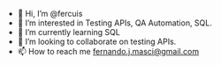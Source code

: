 - 👋 Hi, I’m @fercuis
- 👀 I’m interested in Testing APIs, QA Automation, SQL.
- 🌱 I’m currently learning SQL
- 💞️ I’m looking to collaborate on testing APIs. 
- 📫 How to reach me fernando.j.masci@gmail.com

<!---
fercuis/fercuis is a ✨ special ✨ repository because its `README.md` (this file) appears on your GitHub profile.
You can click the Preview link to take a look at your changes.
--->
